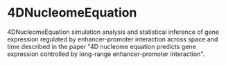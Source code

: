# 4DNucleomeEquation
4DNucleomeEquation simulation analysis and statistical inference of gene expression regulated by enhancer-promoter interaction across space and time described in the paper "4D nucleome equation predicts gene expression controlled by long-range enhancer-promoter interaction".
